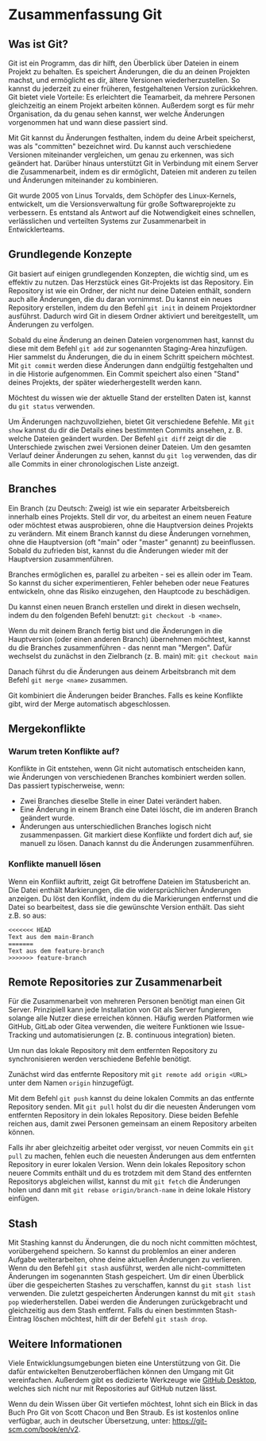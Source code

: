<!-- danke @nico / https://schulstick.org -->

# Zusammenfassung Git

## Was ist Git?
Git ist ein Programm, das dir hilft, den Überblick über Dateien in einem Projekt zu behalten. Es speichert
Änderungen, die du an deinen Projekten machst, und ermöglicht es dir, ältere Versionen wiederherzustellen.
So kannst du jederzeit zu einer früheren, festgehaltenen Version zurückkehren. Git bietet viele Vorteile: Es
erleichtert die Teamarbeit, da mehrere Personen gleichzeitig an einem Projekt arbeiten können. Außerdem sorgt
es für mehr Organisation, da du genau sehen kannst, wer welche Änderungen vorgenommen hat und wann diese passiert sind.

Mit Git kannst du Änderungen festhalten, indem du deine Arbeit speicherst, was als "committen" bezeichnet wird.
Du kannst auch verschiedene Versionen miteinander vergleichen, um genau zu erkennen, was sich geändert hat.
Darüber hinaus unterstützt Git in Verbindung mit einem Server die Zusammenarbeit, indem es dir ermöglicht,
Dateien mit anderen zu teilen und Änderungen miteinander zu kombinieren.

Git wurde 2005 von Linus Torvalds, dem Schöpfer des Linux-Kernels, entwickelt, um die Versionsverwaltung für
große Softwareprojekte zu verbessern. Es entstand als Antwort auf die Notwendigkeit eines schnellen,
verlässlichen und verteilten Systems zur Zusammenarbeit in Entwicklerteams.

## Grundlegende Konzepte
Git basiert auf einigen grundlegenden Konzepten, die wichtig sind, um es effektiv zu nutzen. Das Herzstück
eines Git-Projekts ist das Repository. Ein Repository ist wie ein Ordner, der nicht nur deine Dateien enthält,
sondern auch alle Änderungen, die du daran vornimmst. Du kannst ein neues Repository erstellen, indem du den
Befehl `git init` in deinem Projektordner ausführst. Dadurch wird Git in diesem Ordner aktiviert und bereitgestellt,
um Änderungen zu verfolgen.

Sobald du eine Änderung an deinen Dateien vorgenommen hast, kannst du diese mit dem Befehl `git add` zur sogenannten
Staging-Area hinzufügen. Hier sammelst du Änderungen, die du in einem Schritt speichern möchtest. Mit `git commit`
werden diese Änderungen dann endgültig festgehalten und in die Historie aufgenommen. Ein Commit speichert also
einen "Stand" deines Projekts, der später wiederhergestellt werden kann.

Möchtest du wissen wie der aktuelle Stand der erstellten Daten ist, kannst du `git status` verwenden.

Um Änderungen nachzuvollziehen, bietet Git verschiedene Befehle. Mit `git show` kannst du dir die Details eines
bestimmten Commits ansehen, z. B. welche Dateien geändert wurden. Der Befehl `git diff` zeigt dir die Unterschiede
zwischen zwei Versionen deiner Dateien. Um den gesamten Verlauf deiner Änderungen zu sehen, kannst du `git log`
verwenden, das dir alle Commits in einer chronologischen Liste anzeigt.

## Branches
Ein Branch (zu Deutsch: Zweig) ist wie ein separater Arbeitsbereich innerhalb eines Projekts. Stell dir vor, du arbeitest
an einem neuen Feature oder möchtest etwas ausprobieren, ohne die Hauptversion deines Projekts zu verändern. Mit einem
Branch kannst du diese Änderungen vornehmen, ohne die Hauptversion (oft "main" oder "master" genannt) zu beeinflussen.
Sobald du zufrieden bist, kannst du die Änderungen wieder mit der Hauptversion zusammenführen.

Branches ermöglichen es, parallel zu arbeiten - sei es allein oder im Team. So kannst du sicher experimentieren, Fehler
beheben oder neue Features entwickeln, ohne das Risiko einzugehen, den Hauptcode zu beschädigen.

Du kannst einen neuen Branch erstellen und direkt in diesen wechseln, indem du den folgenden Befehl benutzt: `git checkout -b <name>`.

Wenn du mit deinem Branch fertig bist und die Änderungen in die Hauptversion (oder einen anderen Branch) übernehmen möchtest,
kannst du die Branches zusammenführen - das nennt man "Mergen". Dafür wechselst du zunächst in den Zielbranch (z. B. main) mit:
`git checkout main`

Danach führst du die Änderungen aus deinem Arbeitsbranch mit dem Befehl `git merge <name>` zusammen.

Git kombiniert die Änderungen beider Branches. Falls es keine Konflikte gibt, wird der Merge automatisch abgeschlossen.

## Mergekonflikte
### Warum treten Konflikte auf?
Konflikte in Git entstehen, wenn Git nicht automatisch entscheiden kann, wie Änderungen von verschiedenen Branches kombiniert
werden sollen. Das passiert typischerweise, wenn:
- Zwei Branches dieselbe Stelle in einer Datei verändert haben.
- Eine Änderung in einem Branch eine Datei löscht, die im anderen Branch geändert wurde.
- Änderungen aus unterschiedlichen Branches logisch nicht zusammenpassen.
Git markiert diese Konflikte und fordert dich auf, sie manuell zu lösen. Danach kannst du die Änderungen zusammenführen.

### Konflikte manuell lösen
Wenn ein Konflikt auftritt, zeigt Git betroffene Dateien im Statusbericht an. Die Datei enthält Markierungen, die die
widersprüchlichen Änderungen anzeigen. Du löst den Konflikt, indem du die Markierungen entfernst und die Datei so bearbeitest,
dass sie die gewünschte Version enthält. Das sieht z.B. so aus:
```
<<<<<<< HEAD
Text aus dem main-Branch
=======
Text aus dem feature-branch
>>>>>>> feature-branch
```

## Remote Repositories zur Zusammenarbeit
Für die Zusammenarbeit von mehreren Personen benötigt man einen Git Server. Prinzipiell kann jede Installation von Git
als Server fungieren, solange alle Nutzer diese erreichen können. Häufig werden Platformen wie GitHub, GitLab oder Gitea
verwenden, die weitere Funktionen wie Issue-Tracking und automatisierungen (z. B. continuous integration) bieten.

Um nun das lokale Repository mit dem entfernten Repository zu synchronisieren werden verschiedene Befehle benötigt.

Zunächst wird das entfernte Repository mit `git remote add origin <URL>` unter dem Namen `origin` hinzugefügt.

Mit dem Befehl `git push` kannst du deine lokalen Commits an das entfernte Repository senden. Mit `git pull` holst du
dir die neuesten Änderungen vom entfernten Repository in dein lokales Repository. Diese beiden Befehle reichen aus,
damit zwei Personen gemeinsam an einem Repository arbeiten können.

Falls ihr aber gleichzeitig arbeitet oder vergisst, vor neuen Commits ein `git pull` zu machen, fehlen euch die
neuesten Änderungen aus dem entfernten Repository in eurer lokalen Version. Wenn dein lokales Repository schon neuere
Commits enthält und du es trotzdem mit dem Stand des entfernten Repositorys abgleichen willst, kannst du mit `git fetch`
die Änderungen holen und dann mit `git rebase origin/branch-name` in deine lokale History einfügen.

## Stash
Mit Stashing kannst du Änderungen, die du noch nicht committen möchtest, vorübergehend speichern. So kannst du problemlos
an einer anderen Aufgabe weiterarbeiten, ohne deine aktuellen Änderungen zu verlieren. Wenn du den Befehl `git stash`
ausführst, werden alle nicht-committeten Änderungen im sogenannten Stash gespeichert. Um dir einen Überblick über die
gespeicherten Stashes zu verschaffen, kannst du `git stash list` verwenden. Die zuletzt gespeicherten Änderungen kannst
du mit `git stash pop` wiederherstellen. Dabei werden die Änderungen zurückgebracht und gleichzeitig aus dem Stash entfernt.
Falls du einen bestimmten Stash-Eintrag löschen möchtest, hilft dir der Befehl `git stash drop`.

## Weitere Informationen
Viele Entwicklungsumgebungen bieten eine Unterstützung von Git. Die dafür entwickelten Benutzeroberflächen
können den Umgang mit Git vereinfachen. Außerdem gibt es dedizierte Werkzeuge wie
[GitHub Desktop](https://github.com/apps/desktop), welches sich nicht nur mit Repositories auf GitHub nutzen lässt.

Wenn du dein Wissen über Git vertiefen möchtest, lohnt sich ein Blick in das Buch Pro Git von Scott Chacon und Ben Straub.
Es ist kostenlos online verfügbar, auch in deutscher Übersetzung, unter: https://git-scm.com/book/en/v2.
